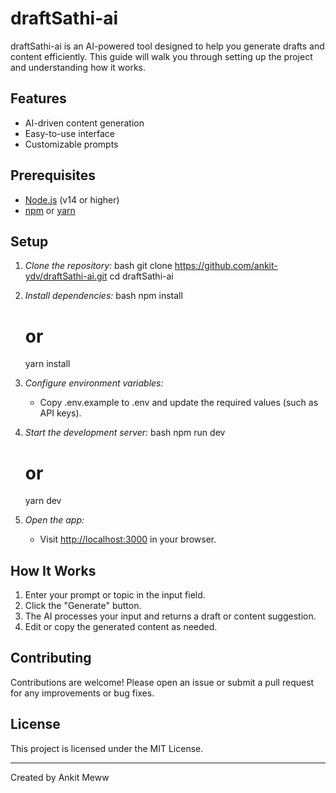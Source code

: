 # draftSathi-ai

draftSathi-ai is an AI-powered tool designed to help you generate drafts and content efficiently. This guide will walk you through setting up the project and understanding how it works.

## Features

- AI-driven content generation
- Easy-to-use interface
- Customizable prompts

## Prerequisites

- [Node.js](https://nodejs.org/) (v14 or higher)
- [npm](https://www.npmjs.com/) or [yarn](https://yarnpkg.com/)

## Setup

1. *Clone the repository:*
    bash
    git clone https://github.com/ankit-ydv/draftSathi-ai.git
    cd draftSathi-ai
    

2. *Install dependencies:*
    bash
    npm install
    # or
    yarn install
    

3. *Configure environment variables:*
    - Copy .env.example to .env and update the required values (such as API keys).

4. *Start the development server:*
    bash
    npm run dev
    # or
    yarn dev
    

5. *Open the app:*
    - Visit [http://localhost:3000](http://localhost:3000) in your browser.

## How It Works

1. Enter your prompt or topic in the input field.
2. Click the "Generate" button.
3. The AI processes your input and returns a draft or content suggestion.
4. Edit or copy the generated content as needed.

## Contributing

Contributions are welcome! Please open an issue or submit a pull request for any improvements or bug fixes.

## License

This project is licensed under the MIT License.

---

Created by Ankit Meww
